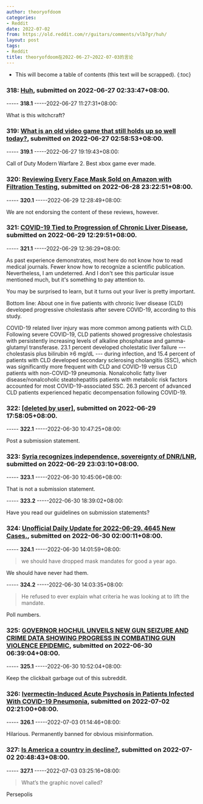 ```yaml
---
author: theoryofdoom
categories:
- Reddit
date: 2022-07-02
from: https://old.reddit.com/r/guitars/comments/vlb7gr/huh/
layout: post
tags:
- Reddit
title: theoryofdoom在2022-06-27~2022-07-03的言论
---
```


* This will become a table of contents (this text will be scrapped).
{:toc}

### 318: [Huh](https://old.reddit.com/r/guitars/comments/vlb7gr/huh/), submitted on 2022-06-27 02:33:47+08:00.

----- __318.1__ -----2022-06-27 11:27:31+08:00:

What is this witchcraft?

### 319: [What is an old video game that still holds up so well today?](https://old.reddit.com/r/AskReddit/comments/vlbr03/what_is_an_old_video_game_that_still_holds_up_so/), submitted on 2022-06-27 02:58:53+08:00.

----- __319.1__ -----2022-06-27 19:19:43+08:00:

Call of Duty Modern Warfare 2. Best xbox game ever made.

### 320: [Reviewing Every Face Mask Sold on Amazon with Filtration Testing](https://old.reddit.com/r/CoronavirusIllinois/comments/vmpshm/reviewing_every_face_mask_sold_on_amazon_with/), submitted on 2022-06-28 23:22:51+08:00.

----- __320.1__ -----2022-06-29 12:28:49+08:00:

We are not endorsing the content of these reviews, however.

### 321: [COVID-19 Tied to Progression of Chronic Liver Disease](https://old.reddit.com/r/CoronavirusIllinois/comments/vn6ylg/covid19_tied_to_progression_of_chronic_liver/), submitted on 2022-06-29 12:29:51+08:00.

----- __321.1__ -----2022-06-29 12:36:29+08:00:

As past experience demonstrates, most here do not know how to read medical journals.  Fewer know how to recognize a scientific publication.  Nevertheless, I am undeterred.  And I don't see this particular issue mentioned much, but it's something to pay attention to.  

You may be surprised to learn, but it turns out your liver is pretty important.  

Bottom line: About one in five patients with chronic liver disease (CLD) developed progressive cholestasis after severe COVID-19, according to this study. 

COVID-19 related liver injury was more common among patients with CLD. Following severe COVID-19, CLD patients showed progressive cholestasis with persistently increasing levels of alkaline phosphatase and gamma-glutamyl transferase. 23.1 percent developed cholestatic liver failure --- cholestasis plus bilirubin ≥6 mg/dL --- during infection, and 15.4 percent of patients with CLD developed secondary sclerosing cholangitis (SSC), which was significantly more frequent with CLD and COVID-19 versus CLD patients with non-COVID-19 pneumonia. Nonalcoholic fatty liver disease/nonalcoholic steatohepatitis patients with metabolic risk factors accounted for most COVID-19-associated SSC. 26.3 percent of advanced CLD patients experienced hepatic decompensation following COVID-19.

### 322: [[deleted by user]](https://old.reddit.com/r/geopolitics/comments/vnc33m/deleted_by_user/), submitted on 2022-06-29 17:58:05+08:00.

----- __322.1__ -----2022-06-30 10:47:25+08:00:

Post a submission statement.

### 323: [Syria recognizes independence, sovereignty of DNR/LNR](https://old.reddit.com/r/geopolitics/comments/vnhviu/syria_recognizes_independence_sovereignty_of/), submitted on 2022-06-29 23:03:10+08:00.

----- __323.1__ -----2022-06-30 10:45:06+08:00:

That is not a submission statement.

----- __323.2__ -----2022-06-30 18:39:02+08:00:

Have you read our guidelines on submission statements?

### 324: [Unofficial Daily Update for 2022-06-29. 4645 New Cases.](https://old.reddit.com/r/CoronavirusIllinois/comments/vnlzaz/unofficial_daily_update_for_20220629_4645_new/), submitted on 2022-06-30 02:00:11+08:00.

----- __324.1__ -----2022-06-30 14:01:59+08:00:

> we should have dropped mask mandates for good a year ago.

We should have never had them.

----- __324.2__ -----2022-06-30 14:03:35+08:00:

> He refused to ever explain what criteria he was looking at to lift the mandate. 

Poll numbers.

### 325: [GOVERNOR HOCHUL UNVEILS NEW GUN SEIZURE AND CRIME DATA SHOWING PROGRESS IN COMBATING GUN VIOLENCE EPIDEMIC](https://old.reddit.com/r/crime/comments/vnset9/governor_hochul_unveils_new_gun_seizure_and_crime/), submitted on 2022-06-30 06:39:04+08:00.

----- __325.1__ -----2022-06-30 10:52:04+08:00:

Keep the clickbait garbage out of this subreddit.

### 326: [Ivermectin-Induced Acute Psychosis in Patients Infected With COVID-19 Pneumonia](https://old.reddit.com/r/CoronavirusIllinois/comments/vp7dad/ivermectininduced_acute_psychosis_in_patients/), submitted on 2022-07-02 02:21:00+08:00.

----- __326.1__ -----2022-07-03 01:14:46+08:00:

Hilarious.  Permanently banned for obvious misinformation.

### 327: [Is America a country in decline?](https://old.reddit.com/r/askgaybros/comments/vpr3a9/is_america_a_country_in_decline/), submitted on 2022-07-02 20:48:43+08:00.

----- __327.1__ -----2022-07-03 03:25:16+08:00:

> What’s the graphic novel called? 

Persepolis

